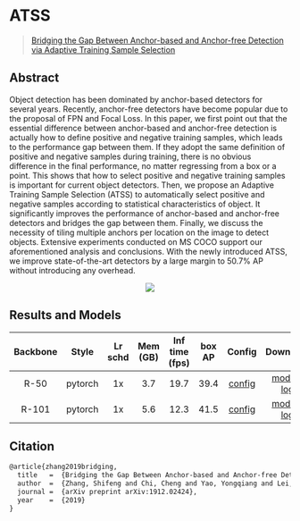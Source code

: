 # ATSS

> [Bridging the Gap Between Anchor-based and Anchor-free Detection via Adaptive Training Sample Selection](https://arxiv.org/abs/1912.02424)

<!-- [ALGORITHM] -->

## Abstract

Object detection has been dominated by anchor-based detectors for several years. Recently, anchor-free detectors have become popular due to the proposal of FPN and Focal Loss. In this paper, we first point out that the essential difference between anchor-based and anchor-free detection is actually how to define positive and negative training samples, which leads to the performance gap between them. If they adopt the same definition of positive and negative samples during training, there is no obvious difference in the final performance, no matter regressing from a box or a point. This shows that how to select positive and negative training samples is important for current object detectors. Then, we propose an Adaptive Training Sample Selection (ATSS) to automatically select positive and negative samples according to statistical characteristics of object. It significantly improves the performance of anchor-based and anchor-free detectors and bridges the gap between them. Finally, we discuss the necessity of tiling multiple anchors per location on the image to detect objects. Extensive experiments conducted on MS COCO support our aforementioned analysis and conclusions. With the newly introduced ATSS, we improve state-of-the-art detectors by a large margin to 50.7% AP without introducing any overhead.

<div align=center>
<img src="https://user-images.githubusercontent.com/40661020/143870776-c81168f5-e8b2-44ee-978b-509e4372c5c9.png"/>
</div>

## Results and Models

| Backbone |  Style  | Lr schd | Mem (GB) | Inf time (fps) | box AP |                Config                |                                                                                                                            Download                                                                                                                             |
| :------: | :-----: | :-----: | :------: | :------------: | :----: | :----------------------------------: | :-------------------------------------------------------------------------------------------------------------------------------------------------------------------------------------------------------------------------------------------------------------: |
|   R-50   | pytorch |   1x    |   3.7    |      19.7      |  39.4  | [config](./atss_r50_fpn_1x_coco.py)  | [model](https://download.openmmlab.com/mmdetection/v2.0/atss/atss_r50_fpn_1x_coco/atss_r50_fpn_1x_coco_20200209-985f7bd0.pth) \| [log](https://download.openmmlab.com/mmdetection/v2.0/atss/atss_r50_fpn_1x_coco/atss_r50_fpn_1x_coco_20200209_102539.log.json) |
|  R-101   | pytorch |   1x    |   5.6    |      12.3      |  41.5  | [config](./atss_r101_fpn_1x_coco.py) |   [model](https://download.openmmlab.com/mmdetection/v2.0/atss/atss_r101_fpn_1x_coco/atss_r101_fpn_1x_20200825-dfcadd6f.pth) \| [log](https://download.openmmlab.com/mmdetection/v2.0/atss/atss_r101_fpn_1x_coco/atss_r101_fpn_1x_20200825-dfcadd6f.log.json)   |

## Citation

```latex
@article{zhang2019bridging,
  title   =  {Bridging the Gap Between Anchor-based and Anchor-free Detection via Adaptive Training Sample Selection},
  author  =  {Zhang, Shifeng and Chi, Cheng and Yao, Yongqiang and Lei, Zhen and Li, Stan Z.},
  journal =  {arXiv preprint arXiv:1912.02424},
  year    =  {2019}
}
```
